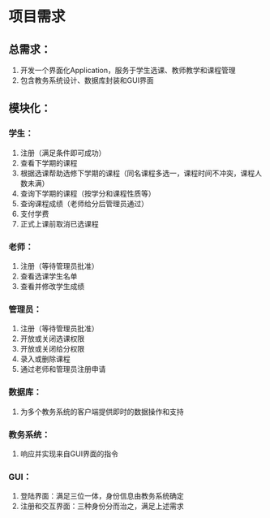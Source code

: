 # 项目需求



## 总需求：

1. 开发一个界面化Application，服务于学生选课、教师教学和课程管理
2. 包含教务系统设计、数据库封装和GUI界面



## 模块化：



### 学生：

1. 注册（满足条件即可成功）
2. 查看下学期的课程
3. 根据选课帮助选修下学期的课程（同名课程多选一，课程时间不冲突，课程人数未满）
4. 查询下学期的课程（按学分和课程性质等）
5. 查询课程成绩（老师给分后管理员通过）
6. 支付学费
7. 正式上课前取消已选课程



### 老师：

1. 注册（等待管理员批准）
2. 查看选课学生名单
3. 查看并修改学生成绩



### 管理员：

1. 注册（等待管理员批准）
2. 开放或关闭选课权限
3. 开放或关闭给分权限
4. 录入或删除课程
5. 通过老师和管理员注册申请



### 数据库：

1. 为多个教务系统的客户端提供即时的数据操作和支持



### 教务系统：

1. 响应并实现来自GUI界面的指令



### GUI：

1. 登陆界面：满足三位一体，身份信息由教务系统确定
2. 注册和交互界面：三种身份分而治之，满足上述需求